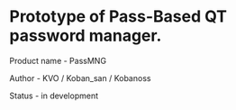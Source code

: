 # Prototype of Pass-Based QT password manager.
Product name - PassMNG

Author - KVO / Koban_san / Kobanoss

Status - in development
